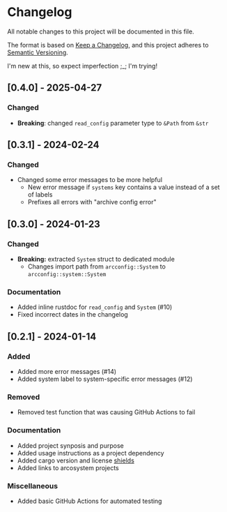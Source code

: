 # Changelog

All notable changes to this project will be documented in this file.

The format is based on [Keep a Changelog](https://keepachangelog.com/en/1.0.0/),
and this project adheres to [Semantic Versioning](https://semver.org/spec/v2.0.0.html).

I'm new at this, so expect imperfection ;_; I'm trying!

## [0.4.0] - 2025-04-27

### Changed

+ __Breaking__: changed `read_config` parameter type to `&Path` from `&str`

## [0.3.1] - 2024-02-24

### Changed

+ Changed some error messages to be more helpful
  + New error message if `systems` key contains a value instead of a set of labels
  + Prefixes all errors with "archive config error"

## [0.3.0] - 2024-01-23

### Changed

+ __Breaking:__ extracted `System` struct to dedicated module
  + Changes import path from `arcconfig::System` to `arcconfig::system::System`

### Documentation

+ Added inline rustdoc for `read_config` and `System` (#10)
+ Fixed incorrect dates in the changelog

## [0.2.1] - 2024-01-14

### Added

+ Added more error messages (#14)
+ Added system label to system-specific error messages (#12)

### Removed

+ Removed test function that was causing GitHub Actions to fail

### Documentation

+ Added project synposis and purpose
+ Added usage instructions as a project dependency
+ Added cargo version and license [shields](https://shields.io)
+ Added links to arcosystem projects

### Miscellaneous

+ Added basic GitHub Actions for automated testing
